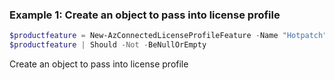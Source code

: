 ### Example 1: Create an object to pass into license profile
```powershell
$productfeature = New-AzConnectedLicenseProfileFeature -Name "Hotpatch" -SubscriptionStatus "Enable"
$productfeature | Should -Not -BeNullOrEmpty
```

Create an object to pass into license profile
